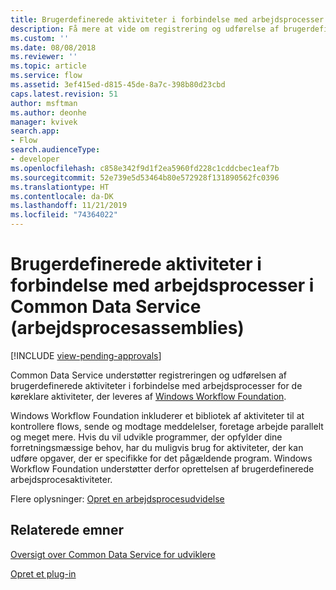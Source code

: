 ```yaml
---
title: Brugerdefinerede aktiviteter i forbindelse med arbejdsprocesser i Common Data Service (arbejdsprocesassemblies) | MicrosoftDocs
description: Få mere at vide om registrering og udførelse af brugerdefinerede aktiviteter i forbindelse med arbejdsprocesser i Common Data Service ud over de køreklare aktiviteter, der leveres af Windows Workflow Foundation.
ms.custom: ''
ms.date: 08/08/2018
ms.reviewer: ''
ms.topic: article
ms.service: flow
ms.assetid: 3ef415ed-d815-45de-8a7c-398b80d23cbd
caps.latest.revision: 51
author: msftman
ms.author: deonhe
manager: kvivek
search.app:
- Flow
search.audienceType:
- developer
ms.openlocfilehash: c858e342f9d1f2ea5960fd228c1cddcbec1eaf7b
ms.sourcegitcommit: 52e739e5d53464b80e572928f131890562fc0396
ms.translationtype: HT
ms.contentlocale: da-DK
ms.lasthandoff: 11/21/2019
ms.locfileid: "74364022"
---
```

# <a name="custom-common-data-service-workflow-activities-workflow-assemblies"></a>Brugerdefinerede aktiviteter i forbindelse med arbejdsprocesser i Common Data Service (arbejdsprocesassemblies)
[!INCLUDE [view-pending-approvals](../includes/cc-rebrand.md)]

Common Data Service understøtter registreringen og udførelsen af brugerdefinerede aktiviteter i forbindelse med arbejdsprocesser for de køreklare aktiviteter, der leveres af [Windows Workflow Foundation](https://docs.microsoft.com/dotnet/framework/windows-workflow-foundation/). 

Windows Workflow Foundation inkluderer et bibliotek af aktiviteter til at kontrollere flows, sende og modtage meddelelser, foretage arbejde parallelt og meget mere. Hvis du vil udvikle programmer, der opfylder dine forretningsmæssige behov, har du muligvis brug for aktiviteter, der kan udføre opgaver, der er specifikke for det pågældende program. Windows Workflow Foundation understøtter derfor oprettelsen af brugerdefinerede arbejdsprocesaktiviteter.

Flere oplysninger: [Opret en arbejdsprocesudvidelse](/powerapps/developer/common-data-service/apply-business-logic-with-code) 
  
## <a name="related-topics"></a>Relaterede emner

[Oversigt over Common Data Service for udviklere](/powerapps/developer/common-data-service/overview)
  
[Opret et plug-in](/powerapps/developer/common-data-service/apply-business-logic-with-code#create-a-plug-in) 
  

